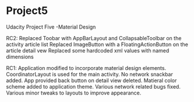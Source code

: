 # Project5
Udacity Project Five -Material Design

RC2:
Replaced Toobar with AppBarLayout and CollapsableToolbar on the activity article list
Replaced ImageButton with a FloatingActionButton on the article detail vew
Replaced some hardcoded xml values with named dimensions 

RC1: 
Application modified to incorporate material design elements.
CoordinatorLayout is used for the main activity.
No network snackbar added.
App provided back button on detail view deleted.
Matieral color scheme added to application theme.
Various network related bugs fixed.
Various minor tweaks to layouts to improve appearance.

